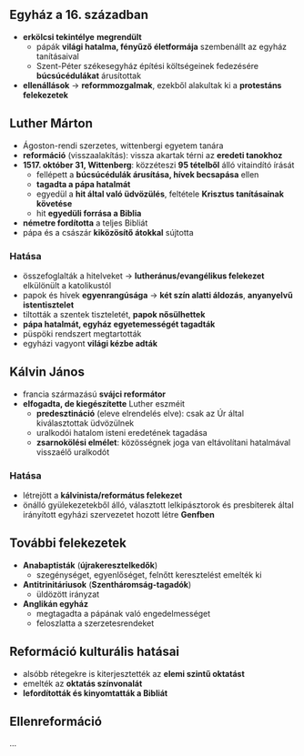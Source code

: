 ## Egyház a 16. században
- **erkölcsi tekintélye** **megrendült**
	- pápák **világi hatalma, fényűző életformája** szembenállt az egyház tanításaival
	- Szent-Péter székesegyház építési költségeinek fedezésére **búcsúcédulákat** árusítottak
- **ellenállások** -> **reformmozgalmak**, ezekből alakultak ki a **protestáns felekezetek**
## Luther Márton
- Ágoston-rendi szerzetes, wittenbergi egyetem tanára
- **reformáció** (visszaalakítás): vissza akartak térni az **eredeti tanokhoz**
- **1517. október 31, Wittenberg**: közzéteszi **95 tételből** álló vitaindító írását
	- fellépett a **búcsúcédulák árusítása, hívek becsapása** ellen
	- **tagadta a pápa hatalmát**
	- egyedül a **hit által való üdvözülés**, feltétele **Krisztus tanításainak követése**
	- hit **egyedüli forrása a Biblia**
- **németre fordította** a teljes Bibliát
- pápa és a császár **kiközösítő átokkal** sújtotta
### Hatása
- összefoglalták a hitelveket -> **lutheránus/evangélikus felekezet** elkülönült a katolikustól
- papok és hívek **egyenrangúsága** -> **két szín alatti áldozás**, **anyanyelvű istentisztelet**
- tiltották a szentek tiszteletét, **papok nősülhettek**
- **pápa hatalmát, egyház egyetemességét tagadták**
- püspöki rendszert megtartották
- egyházi vagyont **világi kézbe adták**
## Kálvin János
- francia származású **svájci reformátor**
- **elfogadta, de kiegészítette** Luther eszméit
	- **predesztináció** (eleve elrendelés elve): csak az Úr által kiválasztottak üdvözülnek
	- uralkodói hatalom isteni eredetének tagadása
	- **zsarnokölési elmélet**: közösségnek joga van eltávolítani hatalmával visszaélő uralkodót
### Hatása
- létrejött a **kálvinista/református felekezet**
- önálló gyülekezetekből álló, választott lelkipásztorok és presbiterek által irányított egyházi szervezetet hozott létre **Genfben**
## További felekezetek
- **Anabaptisták** (**újrakeresztelkedők**)
	- szegénységet, egyenlőséget, felnőtt keresztelést emelték ki
- **Antitrinitáriusok** (**Szentháromság-tagadók**)
	- üldözött irányzat
- **Anglikán egyház**
	- megtagadta a pápának való engedelmességet
	- feloszlatta a szerzetesrendeket
## Reformáció kulturális hatásai
- alsóbb rétegekre is kiterjesztették az **elemi szintű oktatást**
- emelték az **oktatás színvonalát**
- **lefordították és kinyomtatták a Bibliát**
## Ellenreformáció
...
